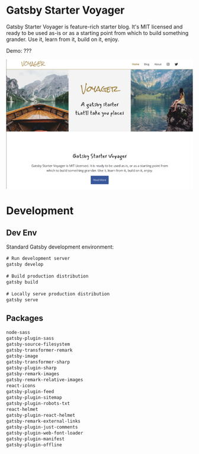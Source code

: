 # Gatsby Starter Voyager

Gatsby Starter Voyager is feature-rich starter blog. It's MIT licensed and ready to be used as-is or as a starting point from which to build something grander. Use it, learn from it, build on it, enjoy.

Demo: ???

![](./voyager-home.png)

# Development

## Dev Env

Standard Gatsby development environment:

```
# Run development server
gatsby develop

# Build production distribution
gatsby build

# Locally serve production distribution
gatsby serve
```

## Packages
```
node-sass
gatsby-plugin-sass
gatsby-source-filesystem
gatsby-transformer-remark
gatsby-image
gatsby-transformer-sharp
gatsby-plugin-sharp
gatsby-remark-images
gatsby-remark-relative-images
react-icons
gatsby-plugin-feed
gatsby-plugin-sitemap
gatsby-plugin-robots-txt
react-helmet
gatsby-plugin-react-helmet
gatsby-remark-external-links
gatsby-plugin-just-comments
gatsby-plugin-web-font-loader
gatsby-plugin-manifest
gatsby-plugin-offline
```
